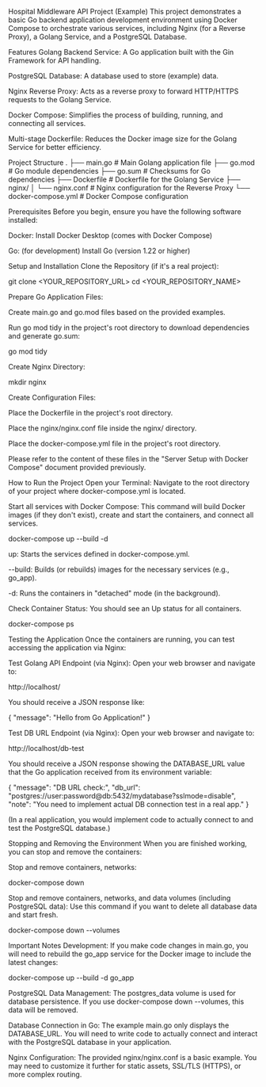 Hospital Middleware API Project (Example)
This project demonstrates a basic Go backend application development environment using Docker Compose to orchestrate various services, including Nginx (for a Reverse Proxy), a Golang Service, and a PostgreSQL Database.

Features
Golang Backend Service: A Go application built with the Gin Framework for API handling.

PostgreSQL Database: A database used to store (example) data.

Nginx Reverse Proxy: Acts as a reverse proxy to forward HTTP/HTTPS requests to the Golang Service.

Docker Compose: Simplifies the process of building, running, and connecting all services.

Multi-stage Dockerfile: Reduces the Docker image size for the Golang Service for better efficiency.

Project Structure
.
├── main.go               # Main Golang application file
├── go.mod                # Go module dependencies
├── go.sum                # Checksums for Go dependencies
├── Dockerfile            # Dockerfile for the Golang Service
├── nginx/
│   └── nginx.conf        # Nginx configuration for the Reverse Proxy
└── docker-compose.yml    # Docker Compose configuration

Prerequisites
Before you begin, ensure you have the following software installed:

Docker: Install Docker Desktop (comes with Docker Compose)

Go: (for development) Install Go (version 1.22 or higher)

Setup and Installation
Clone the Repository (if it's a real project):

git clone <YOUR_REPOSITORY_URL>
cd <YOUR_REPOSITORY_NAME>

Prepare Go Application Files:

Create main.go and go.mod files based on the provided examples.

Run go mod tidy in the project's root directory to download dependencies and generate go.sum:

go mod tidy

Create Nginx Directory:

mkdir nginx

Create Configuration Files:

Place the Dockerfile in the project's root directory.

Place the nginx/nginx.conf file inside the nginx/ directory.

Place the docker-compose.yml file in the project's root directory.

Please refer to the content of these files in the "Server Setup with Docker Compose" document provided previously.

How to Run the Project
Open your Terminal: Navigate to the root directory of your project where docker-compose.yml is located.

Start all services with Docker Compose:
This command will build Docker images (if they don't exist), create and start the containers, and connect all services.

docker-compose up --build -d

up: Starts the services defined in docker-compose.yml.

--build: Builds (or rebuilds) images for the necessary services (e.g., go_app).

-d: Runs the containers in "detached" mode (in the background).

Check Container Status:
You should see an Up status for all containers.

docker-compose ps

Testing the Application
Once the containers are running, you can test accessing the application via Nginx:

Test Golang API Endpoint (via Nginx):
Open your web browser and navigate to:

http://localhost/

You should receive a JSON response like:

{
  "message": "Hello from Go Application!"
}

Test DB URL Endpoint (via Nginx):
Open your web browser and navigate to:

http://localhost/db-test

You should receive a JSON response showing the DATABASE_URL value that the Go application received from its environment variable:

{
  "message": "DB URL check:",
  "db_url": "postgres://user:password@db:5432/mydatabase?sslmode=disable",
  "note": "You need to implement actual DB connection test in a real app."
}

(In a real application, you would implement code to actually connect to and test the PostgreSQL database.)

Stopping and Removing the Environment
When you are finished working, you can stop and remove the containers:

Stop and remove containers, networks:

docker-compose down

Stop and remove containers, networks, and data volumes (including PostgreSQL data):
Use this command if you want to delete all database data and start fresh.

docker-compose down --volumes

Important Notes
Development: If you make code changes in main.go, you will need to rebuild the go_app service for the Docker image to include the latest changes:

docker-compose up --build -d go_app

PostgreSQL Data Management: The postgres_data volume is used for database persistence. If you use docker-compose down --volumes, this data will be removed.

Database Connection in Go: The example main.go only displays the DATABASE_URL. You will need to write code to actually connect and interact with the PostgreSQL database in your application.

Nginx Configuration: The provided nginx/nginx.conf is a basic example. You may need to customize it further for static assets, SSL/TLS (HTTPS), or more complex routing.